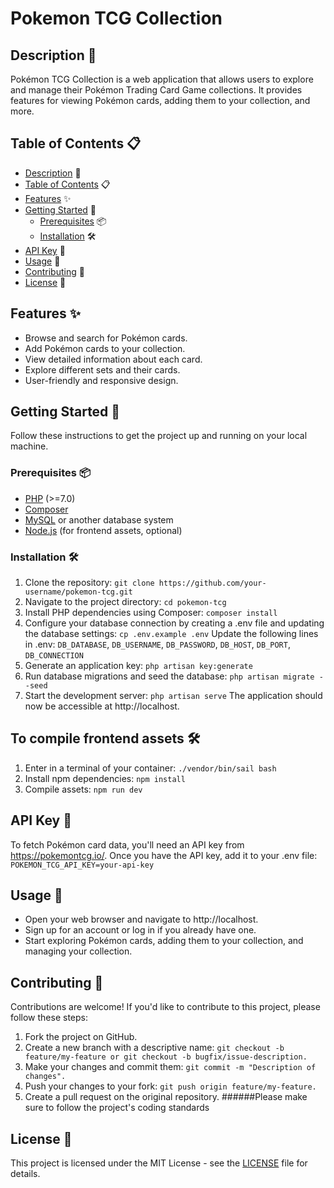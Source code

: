 # Pokemon TCG Collection

## Description 📄

Pokémon TCG Collection is a web application that allows users to explore and manage their Pokémon Trading Card Game
collections. It provides features for viewing Pokémon cards, adding them to your collection, and more.

## Table of Contents 📋

- [Description](#description-) 📄
- [Table of Contents](#table-of-contents-) 📋
- [Features](#features-) ✨
- [Getting Started](#getting-started-) 🚀
    - [Prerequisites](#prerequisites-) 📦
    - [Installation](#installation-) 🛠️
- [API Key](#api-key-) 🔑
- [Usage](#usage-) 📝
- [Contributing](#contributing-) 🤝
- [License](#license-) 📜

## Features ✨

- Browse and search for Pokémon cards.
- Add Pokémon cards to your collection.
- View detailed information about each card.
- Explore different sets and their cards.
- User-friendly and responsive design.

## Getting Started 🚀

Follow these instructions to get the project up and running on your local machine.

### Prerequisites 📦

- [PHP](https://www.php.net/) (>=7.0)
- [Composer](https://getcomposer.org/)
- [MySQL](https://www.mysql.com/) or another database system
- [Node.js](https://nodejs.org/) (for frontend assets, optional)

### Installation 🛠️

1. Clone the repository: ```git clone https://github.com/your-username/pokemon-tcg.git```
2. Navigate to the project directory: ```cd pokemon-tcg```
3. Install PHP dependencies using Composer: ```composer install```
4. Configure your database connection by creating a .env file and updating the database
   settings: ```cp .env.example .env```
   Update the following lines in
   .env: ```DB_DATABASE```, ```DB_USERNAME```, ```DB_PASSWORD```, ```DB_HOST```, ```DB_PORT```, ```DB_CONNECTION```
5. Generate an application key: ```php artisan key:generate```
6. Run database migrations and seed the database: ```php artisan migrate --seed```
7. Start the development server: ```php artisan serve```
   The application should now be accessible at http://localhost.

## To compile frontend assets 🛠️
1. Enter in a terminal of your container: ```./vendor/bin/sail bash```
2. Install npm dependencies: ```npm install```
3. Compile assets: ```npm run dev```

## API Key 🔑

To fetch Pokémon card data, you'll need an API key from https://pokemontcg.io/. Once you have the API key, add it to
your .env file: ```POKEMON_TCG_API_KEY=your-api-key```

## Usage 📝

- Open your web browser and navigate to http://localhost.
- Sign up for an account or log in if you already have one.
- Start exploring Pokémon cards, adding them to your collection, and managing your collection.

## Contributing 🤝

Contributions are welcome! If you'd like to contribute to this project, please follow these steps:

1. Fork the project on GitHub.
2. Create a new branch with a descriptive
   name: ```git checkout -b feature/my-feature or git checkout -b bugfix/issue-description.```
3. Make your changes and commit them: ```git commit -m "Description of changes".```
4. Push your changes to your fork: ```git push origin feature/my-feature.```
5. Create a pull request on the original repository.
   ######Please make sure to follow the project's coding standards

## License 📜

This project is licensed under the MIT License - see the [LICENSE](LICENSE) file for details.
